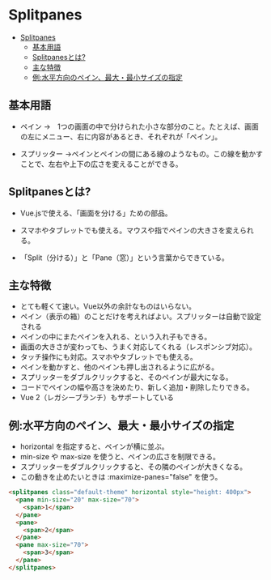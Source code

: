 # Splitpanes

- [Splitpanes](#splitpanes)
  - [基本用語](#基本用語)
  - [Splitpanesとは?](#splitpanesとは)
  - [主な特徴](#主な特徴)
  - [例:水平方向のペイン、最大・最小サイズの指定](#例水平方向のペイン最大最小サイズの指定)

## 基本用語
- ペイン
→　1つの画面の中で分けられた小さな部分のこと。たとえば、画面の左にメニュー、右に内容があるとき、それぞれが「ペイン」。

- スプリッター
→ペインとペインの間にある線のようなもの。この線を動かすことで、左右や上下の広さを変えることができる。

## Splitpanesとは?
- Vue.jsで使える、「画面を分ける」ための部品。

- スマホやタブレットでも使える。マウスや指でペインの大きさを変えられる。

- 「Split（分ける）」と「Pane（窓）」という言葉からできている。

## 主な特徴
- とても軽くて速い。Vue以外の余計なものはいらない。
- ペイン（表示の箱）のことだけを考えればよい。スプリッターは自動で設定される
- ペインの中にまたペインを入れる、という入れ子もできる。
- 画面の大きさが変わっても、うまく対応してくれる（レスポンシブ対応）。
- タッチ操作にも対応。スマホやタブレットでも使える。
- ペインを動かすと、他のペインも押し出されるように広がる。
- スプリッターをダブルクリックすると、そのペインが最大になる。
- コードでペインの幅や高さを決めたり、新しく追加・削除したりできる。
- Vue 2（レガシーブランチ）もサポートしている

## 例:水平方向のペイン、最大・最小サイズの指定
- horizontal を指定すると、ペインが横に並ぶ。
- min-size や max-size を使うと、ペインの広さを制限できる。
- スプリッターをダブルクリックすると、その隣のペインが大きくなる。
- この動きを止めたいときは :maximize-panes="false" を使う。

```html
<splitpanes class="default-theme" horizontal style="height: 400px">
  <pane min-size="20" max-size="70">
    <span>1</span>
  </pane>
  <pane>
    <span>2</span>
  </pane>
  <pane max-size="70">
    <span>3</span>
  </pane>
</splitpanes>
```